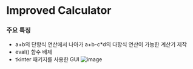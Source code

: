 # Improved Calculator

### 주요 특징
- a+b의 단항식 연산에서 나아가 a+b-c*d의 다항식 연산이 가능한 계산기 제작
- eval() 함수 배제
- tkinter 패키지를 사용한 GUI 
![image](https://user-images.githubusercontent.com/80875572/114122874-27300000-992c-11eb-99ce-7f37182cac12.png)

